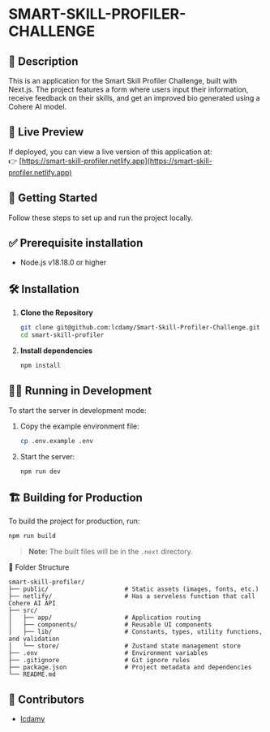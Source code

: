 # SMART-SKILL-PROFILER-CHALLENGE

## 🧾 Description

This is an application for the Smart Skill Profiler Challenge, built with Next.js. The project features a form where users input their information, receive feedback on their skills, and get an improved bio generated using a Cohere AI model.

## 🔗 Live Preview

If deployed, you can view a live version of this application at:  
👉 [https://smart-skill-profiler.netlify.app](https://smart-skill-profiler.netlify.app)

## 🚀 Getting Started

Follow these steps to set up and run the project locally.

## ✅ Prerequisite installation

- Node.js v18.18.0 or higher

## 🛠 Installation

1. **Clone the Repository**

    ```bash
    git clone git@github.com:lcdamy/Smart-Skill-Profiler-Challenge.git
    cd smart-skill-profiler
    ```

2. **Install dependencies**

    ```bash
    npm install
    ```

## 🏃‍♂️ Running in Development

To start the server in development mode:

1. Copy the example environment file:

    ```bash
    cp .env.example .env
    ```

2. Start the server:

    ```bash
    npm run dev
    ```

## 🏗️ Building for Production

To build the project for production, run:
```bash
npm run build
```

> **Note:** The built files will be in the `.next` directory.

📁 Folder Structure

```
smart-skill-profiler/
├── public/                     # Static assets (images, fonts, etc.)
├── netlify/                    # Has a serveless function that call Cohere AI API 
├── src/
│   ├── app/                    # Application routing
│   ├── components/             # Reusable UI components
│   ├── lib/                    # Constants, types, utility functions, and validation
│   └── store/                  # Zustand state management store
├── .env                        # Environment variables
├── .gitignore                  # Git ignore rules
├── package.json                # Project metadata and dependencies
└── README.md
```

## 👥 Contributors

- [lcdamy](https://www.linkedin.com/in/pierre-damien-murindangabo-cyuzuzo-709b53151/)
